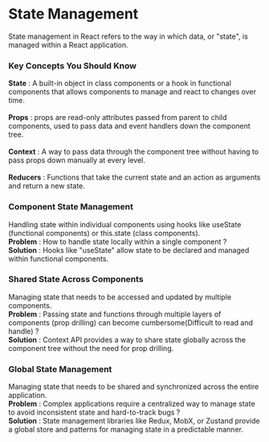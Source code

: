 # State Management

State management in React refers to the way in which data, or "state", is managed within a React application.

### Key Concepts You Should Know

<b>State</b> : A built-in object in class components or a hook in functional components that allows components to manage and react to changes over time.
</br>
</br>
<b>Props</b> : props are read-only attributes passed from parent to child components, used to pass data and event handlers down the component tree.
</br>
</br>
<b>Context</b> : A way to pass data through the component tree without having to pass props down manually at every level.
</br>
</br>
<b>Reducers</b> : Functions that take the current state and an action as arguments and return a new state.
</br>

### Component State Management

Handling state within individual components using hooks like useState (functional components) or this.state (class components).
</br>
<b>Problem</b> : How to handle state locally within a single component ?
</br>
<b>Solution</b> : Hooks like "useState" allow state to be declared and managed within functional components.

### Shared State Across Components

Managing state that needs to be accessed and updated by multiple components.
</br>
<b>Problem</b> : Passing state and functions through multiple layers of components (prop drilling) can become cumbersome(Difficult to read and handle) ?
</br>
<b>Solution</b> : Context API provides a way to share state globally across the component tree without the need for prop drilling.

### Global State Management

Managing state that needs to be shared and synchronized across the entire application.
</br>
<b>Problem</b> : Complex applications require a centralized way to manage state to avoid inconsistent state and hard-to-track bugs ?
</br>
<b>Solution</b> : State management libraries like Redux, MobX, or Zustand provide a global store and patterns for managing state in a predictable manner.
